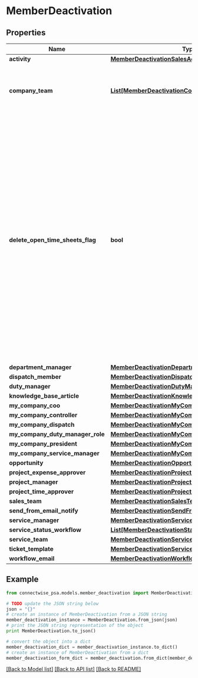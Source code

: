 # MemberDeactivation


## Properties
Name | Type | Description | Notes
------------ | ------------- | ------------- | -------------
**activity** | [**MemberDeactivationSalesActivity**](MemberDeactivationSalesActivity.md) |  | [optional] 
**company_team** | [**List[MemberDeactivationCompanyTeam]**](MemberDeactivationCompanyTeam.md) | A list of customers for which the member holds a team role | [optional] 
**delete_open_time_sheets_flag** | **bool** | By default, this is set to false             If there is any open timesheets, system will return error message             that there is open timesheets still attached to this member             If user would like to delete member with open timesheets, they can set this boolean to TRUE             System will delete member and any associated open timesheets | [optional] 
**department_manager** | [**MemberDeactivationDepartmentMananager**](MemberDeactivationDepartmentMananager.md) |  | [optional] 
**dispatch_member** | [**MemberDeactivationDispatchMember**](MemberDeactivationDispatchMember.md) |  | [optional] 
**duty_manager** | [**MemberDeactivationDutyManager**](MemberDeactivationDutyManager.md) |  | [optional] 
**knowledge_base_article** | [**MemberDeactivationKnowledgebaseArticle**](MemberDeactivationKnowledgebaseArticle.md) |  | [optional] 
**my_company_coo** | [**MemberDeactivationMyCompanyCOORole**](MemberDeactivationMyCompanyCOORole.md) |  | [optional] 
**my_company_controller** | [**MemberDeactivationMyCompanyControllerRole**](MemberDeactivationMyCompanyControllerRole.md) |  | [optional] 
**my_company_dispatch** | [**MemberDeactivationMyCompanyDispatchRole**](MemberDeactivationMyCompanyDispatchRole.md) |  | [optional] 
**my_company_duty_manager_role** | [**MemberDeactivationMyCompanyDutyManagerRole**](MemberDeactivationMyCompanyDutyManagerRole.md) |  | [optional] 
**my_company_president** | [**MemberDeactivationMyCompanyPresidentRole**](MemberDeactivationMyCompanyPresidentRole.md) |  | [optional] 
**my_company_service_manager** | [**MemberDeactivationMyCompanyServiceManagerRole**](MemberDeactivationMyCompanyServiceManagerRole.md) |  | [optional] 
**opportunity** | [**MemberDeactivationOpportunity**](MemberDeactivationOpportunity.md) |  | [optional] 
**project_expense_approver** | [**MemberDeactivationProjectManager**](MemberDeactivationProjectManager.md) |  | [optional] 
**project_manager** | [**MemberDeactivationProjectManager**](MemberDeactivationProjectManager.md) |  | [optional] 
**project_time_approver** | [**MemberDeactivationProjectManager**](MemberDeactivationProjectManager.md) |  | [optional] 
**sales_team** | [**MemberDeactivationSalesTeam**](MemberDeactivationSalesTeam.md) |  | [optional] 
**send_from_email_notify** | [**MemberDeactivationSendFromEmailNotify**](MemberDeactivationSendFromEmailNotify.md) |  | [optional] 
**service_manager** | [**MemberDeactivationServiceManger**](MemberDeactivationServiceManger.md) |  | [optional] 
**service_status_workflow** | [**List[MemberDeactivationStatusWorkflow]**](MemberDeactivationStatusWorkflow.md) |  | [optional] 
**service_team** | [**MemberDeactivationServiceTeam**](MemberDeactivationServiceTeam.md) |  | [optional] 
**ticket_template** | [**MemberDeactivationServiceTemplate**](MemberDeactivationServiceTemplate.md) |  | [optional] 
**workflow_email** | [**MemberDeactivationWorkflow**](MemberDeactivationWorkflow.md) |  | [optional] 

## Example

```python
from connectwise_psa.models.member_deactivation import MemberDeactivation

# TODO update the JSON string below
json = "{}"
# create an instance of MemberDeactivation from a JSON string
member_deactivation_instance = MemberDeactivation.from_json(json)
# print the JSON string representation of the object
print MemberDeactivation.to_json()

# convert the object into a dict
member_deactivation_dict = member_deactivation_instance.to_dict()
# create an instance of MemberDeactivation from a dict
member_deactivation_form_dict = member_deactivation.from_dict(member_deactivation_dict)
```
[[Back to Model list]](../README.md#documentation-for-models) [[Back to API list]](../README.md#documentation-for-api-endpoints) [[Back to README]](../README.md)


